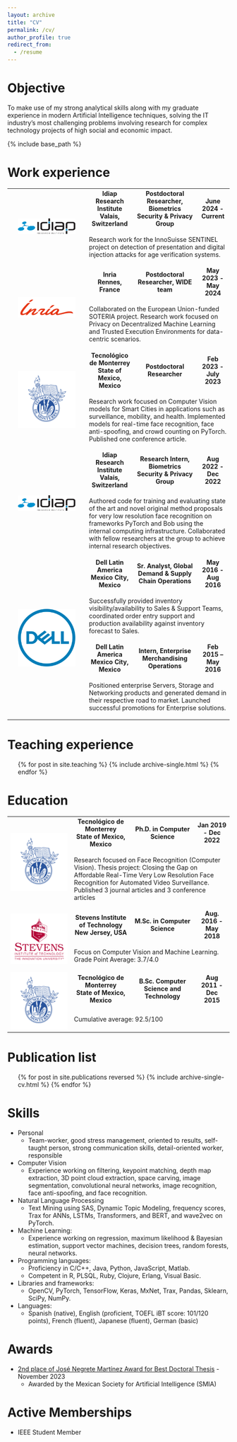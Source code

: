 ```yaml
---
layout: archive
title: "CV"
permalink: /cv/
author_profile: true
redirect_from:
  - /resume
---
```


Objective
======
To make use of my strong analytical skills along with my graduate experience in modern Artificial Intelligence techniques, solving the IT industry’s most challenging problems involving research for complex technology projects of high social and economic impact.

{% include base_path %}

Work experience
======
<table class="no_border">
    <tbody>
    <tr><td rowspan="2"><a href="https://www.idiap.ch/"><img src="/images/idiap_logo.png"></a></td>
            <td><b><div>Idiap Research Institute</div><div>Valais, Switzerland</div></b></td>
            <td><b>Postdoctoral Researcher, Biometrics Security & Privacy Group</b></td>
            <td><b>June 2024 - Current</b></td>
        </tr>
        <tr>
          <td colspan="3"><p>Research work for the InnoSuisse SENTINEL project on detection of presentation and digital injection attacks for age verification systems.</p></td>
        </tr>
      <tr><td rowspan="2"><a href="https://www.inria.fr/"><img src="/images/inr_logo_rouge.png"></a></td>
            <td><b><div>Inria</div><div>Rennes, France</div></b></td>
            <td><b>Postdoctoral Researcher, WIDE team</b></td>
            <td><b>May 2023 - May 2024</b></td>
        </tr>
        <tr>
          <td colspan="3"><p>Collaborated on the European Union-funded SOTERIA project. Research work focused on Privacy
on Decentralized Machine Learning and Trusted Execution Environments for data-centric scenarios.</p></td>
        </tr>
        <tr>
            <td rowspan="2"><a href="https://tec.mx"><img src="/images/tec_logo.png"></a></td>
            <td><b><div>Tecnológico de Monterrey</div><div>State of Mexico, Mexico</div></b></td>
            <td><b>Postdoctoral Researcher</b></td>
            <td><b>Feb 2023 - July 2023</b></td>
        </tr>
        <tr>
          <td colspan="3"><p>Research work focused on Computer Vision models for Smart Cities in applications such as surveillance, mobility, and health. Implemented models for real-time face recognition, face anti-spoofing, and crowd counting on PyTorch. Published one conference article.</p></td>
        </tr>
        <tr><td rowspan="2"><a href="https://www.idiap.ch/"><img src="/images/idiap_logo.png"></a></td>
            <td><b><div>Idiap Research Institute</div><div>Valais, Switzerland</div></b></td>
            <td><b>Research Intern, Biometrics Security & Privacy Group</b></td>
            <td><b>Aug 2022 - Dec 2022</b></td>
        </tr>
        <tr>
          <td colspan="3"><p>Authored code for training and evaluating state of the art and novel original method proposals for very low resolution face recognition on frameworks PyTorch and Bob using the internal computing infrastructure. Collaborated with fellow researchers at the group to achieve internal research objectives.</p></td>
        </tr>
        <tr><td rowspan="4"><a href="https://www.dell.com.mx/"><img src="/images/dell_logo.png" style="padding: 17px;"></a></td>
            <td><b><div>Dell Latin America</div><div>Mexico City, Mexico</div></b></td>
            <td><b>Sr. Analyst, Global Demand & Supply Chain Operations</b></td>
            <td><b>May 2016 - Aug 2016</b></td>
        </tr>
        <tr>
          <td colspan="3"><p>Successfully provided inventory visibility/availability to Sales & Support Teams, coordinated order entry support and production availability against inventory forecast to Sales.</p></td>
        </tr>
        <tr>
            <td><b><div>Dell Latin America</div><div>Mexico City, Mexico</div></b></td>
            <td><b>Intern, Enterprise Merchandising Operations</b></td>
            <td><b>Feb 2015 – May 2016</b></td>
        </tr>
        <tr>
          <td colspan="3"><p>Positioned enterprise Servers, Storage and Networking products and generated demand in their respective road to market. Launched successful promotions for Enterprise solutions.</p></td>
        </tr>
    </tbody>
</table>

Teaching experience
======
  <ul>{% for post in site.teaching %}
    {% include archive-single.html %}
  {% endfor %}</ul>

Education
======
<table class="no_border">
    <tbody>
      <tr>
            <td rowspan="2"><a href="https://tec.mx"><img src="/images/tec_logo.png"></a></td>
            <td><b><div>Tecnológico de Monterrey</div><div>State of Mexico, Mexico</div></b></td>
            <td><b>Ph.D. in Computer Science</b></td>
            <td><b>Jan 2019 - Dec 2022</b></td>
        </tr>
        <tr>
          <td colspan="3"><p>Research focused on Face Recognition (Computer Vision). Thesis project: Closing the Gap on Affordable Real-Time Very Low Resolution Face Recognition for Automated Video Surveillance. Published 3 journal articles and 3 conference articles</p></td>
        </tr>
        <tr>
            <td rowspan="2"><a href="https://www.stevens.edu/"><img src="/images/stevens_logo.png"></a></td>
            <td><b><div>Stevens Institute of Technology</div><div>New Jersey, USA</div></b></td>
            <td><b>M.Sc. in Computer Science</b></td>
            <td><b>Aug. 2016 - May 2018</b></td>
        </tr>
          <td colspan="3"><p>Focus on Computer Vision and Machine Learning. Grade Point Average: 3.7/4.0</p></td>
        <tr>
        </tr>
        <tr>
            <td rowspan="2"><a href="https://tec.mx"><img src="/images/tec_logo.png"></a></td>
            <td><b><div>Tecnológico de Monterrey</div><div>State of Mexico, Mexico</div></b></td>
            <td><b>B.Sc. Computer Science and Technology</b></td>
            <td><b>Aug 2011 - Dec 2015</b></td>
        </tr>
        <tr>
          <td colspan="3"><p>Cumulative average: 92.5/100</p></td>
        </tr>
    </tbody>
</table>

<style>
  .no_border, .no_border tr, .no_border td{
    border: none;
    text-align:center;
  }
  .no_border img{
    max-width: 130px;
    height:auto;
  }
  .no_border td p{
    text-align:left;
  }
</style>

Publication list
======
  <ul>{% for post in site.publications reversed %}
    {% include archive-single-cv.html %}
  {% endfor %}</ul>

Skills
======
* Personal
  * Team-worker, good stress management, oriented to results, self-taught person, strong communication skills, detail-oriented worker, responsible
* Computer Vision
  * Experience working on filtering, keypoint matching, depth map extraction, 3D point cloud extraction, space carving, image segmentation, convolutional neural networks, image recognition, face anti-spoofing, and face recognition.
* Natural Language Processing
  * Text Mining using SAS, Dynamic Topic Modeling, frequency scores, Trax for ANNs, LSTMs, Transformers, and BERT, and wave2vec on PyTorch.
* Machine Learning:
  * Experience working on regression, maximum likelihood & Bayesian estimation, support vector machines, decision trees, random forests, neural networks.
* Programming languages:
  * Proficiency in C/C++, Java, Python, JavaScript, Matlab.
  * Competent in R, PLSQL, Ruby, Clojure, Erlang, Visual Basic.
* Libraries and frameworks:
  * OpenCV, PyTorch, TensorFlow, Keras, MxNet, Trax, Pandas, Sklearn, SciPy, NumPy.
* Languages:
  * Spanish (native), English (proficient, TOEFL iBT score: 101/120 points), French (fluent), Japanese (fluent), German (basic)

<!-- Talks
======
  <ul>{% for post in site.talks %}
    {% include archive-single-talk-cv.html %}
  {% endfor %}</ul> -->

Awards
======
* [2nd place of José Negrete Martínez Award for Best Doctoral Thesis](/files/Premio_tesis_SMIA_2023.pdf) - November 2023
  * Awarded by the Mexican Society for Artificial Intelligence (SMIA)

Active Memberships
======
- IEEE Student Member